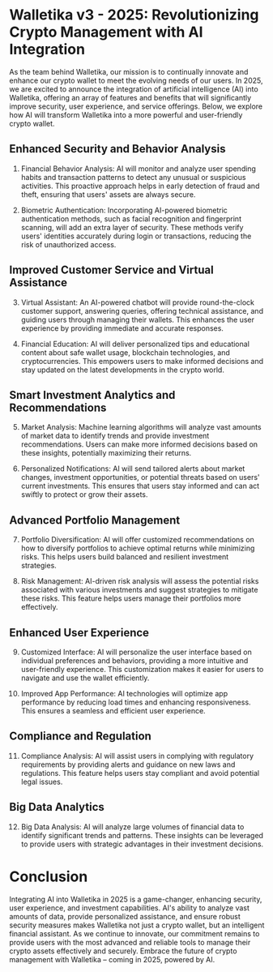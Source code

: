 # Walletika v3 - 2025: Revolutionizing Crypto Management with AI Integration

As the team behind Walletika, our mission is to continually innovate and enhance our crypto wallet to meet the evolving needs of our users. In 2025, we are excited to announce the integration of artificial intelligence (AI) into Walletika, offering an array of features and benefits that will significantly improve security, user experience, and service offerings. Below, we explore how AI will transform Walletika into a more powerful and user-friendly crypto wallet.

## Enhanced Security and Behavior Analysis
1. Financial Behavior Analysis:
AI will monitor and analyze user spending habits and transaction patterns to detect any unusual or suspicious activities. This proactive approach helps in early detection of fraud and theft, ensuring that users' assets are always secure.

2. Biometric Authentication:
Incorporating AI-powered biometric authentication methods, such as facial recognition and fingerprint scanning, will add an extra layer of security. These methods verify users' identities accurately during login or transactions, reducing the risk of unauthorized access.

## Improved Customer Service and Virtual Assistance
3. Virtual Assistant:
An AI-powered chatbot will provide round-the-clock customer support, answering queries, offering technical assistance, and guiding users through managing their wallets. This enhances the user experience by providing immediate and accurate responses.

4. Financial Education:
AI will deliver personalized tips and educational content about safe wallet usage, blockchain technologies, and cryptocurrencies. This empowers users to make informed decisions and stay updated on the latest developments in the crypto world.

## Smart Investment Analytics and Recommendations
5. Market Analysis:
Machine learning algorithms will analyze vast amounts of market data to identify trends and provide investment recommendations. Users can make more informed decisions based on these insights, potentially maximizing their returns.

6. Personalized Notifications:
AI will send tailored alerts about market changes, investment opportunities, or potential threats based on users' current investments. This ensures that users stay informed and can act swiftly to protect or grow their assets.

## Advanced Portfolio Management
7. Portfolio Diversification:
AI will offer customized recommendations on how to diversify portfolios to achieve optimal returns while minimizing risks. This helps users build balanced and resilient investment strategies.

8. Risk Management:
AI-driven risk analysis will assess the potential risks associated with various investments and suggest strategies to mitigate these risks. This feature helps users manage their portfolios more effectively.

## Enhanced User Experience
9. Customized Interface:
AI will personalize the user interface based on individual preferences and behaviors, providing a more intuitive and user-friendly experience. This customization makes it easier for users to navigate and use the wallet efficiently.

10. Improved App Performance:
AI technologies will optimize app performance by reducing load times and enhancing responsiveness. This ensures a seamless and efficient user experience.

## Compliance and Regulation
11. Compliance Analysis:
AI will assist users in complying with regulatory requirements by providing alerts and guidance on new laws and regulations. This feature helps users stay compliant and avoid potential legal issues.

## Big Data Analytics
12. Big Data Analysis:
AI will analyze large volumes of financial data to identify significant trends and patterns. These insights can be leveraged to provide users with strategic advantages in their investment decisions.

# Conclusion
Integrating AI into Walletika in 2025 is a game-changer, enhancing security, user experience, and investment capabilities. AI's ability to analyze vast amounts of data, provide personalized assistance, and ensure robust security measures makes Walletika not just a crypto wallet, but an intelligent financial assistant. As we continue to innovate, our commitment remains to provide users with the most advanced and reliable tools to manage their crypto assets effectively and securely. Embrace the future of crypto management with Walletika – coming in 2025, powered by AI.